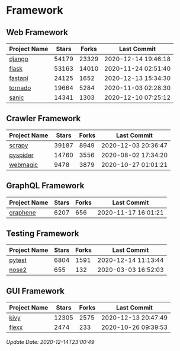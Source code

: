 # Framework

## Web Framework
| Project Name | Stars | Forks | Last Commit |
| ------------ | ----- | ----- | ----------- |
| [django](https://github.com/django/django) | 54179 | 23329 | 2020-12-14 19:46:18 |
| [flask](https://github.com/pallets/flask) | 53163 | 14010 | 2020-11-24 02:51:40 |
| [fastapi](https://github.com/tiangolo/fastapi) | 24125 | 1652 | 2020-12-13 15:34:30 |
| [tornado](https://github.com/tornadoweb/tornado) | 19664 | 5284 | 2020-11-03 02:28:30 |
| [sanic](https://github.com/huge-success/sanic) | 14341 | 1303 | 2020-12-10 07:25:12 |

## Crawler Framework
| Project Name | Stars | Forks | Last Commit |
| ------------ | ----- | ----- | ----------- |
| [scrapy](https://github.com/scrapy/scrapy) | 39187 | 8949 | 2020-12-03 20:36:47 |
| [pyspider](https://github.com/binux/pyspider) | 14760 | 3556 | 2020-08-02 17:34:20 |
| [webmagic](https://github.com/code4craft/webmagic) | 9478 | 3879 | 2020-10-27 01:01:21 |

## GraphQL Framework
| Project Name | Stars | Forks | Last Commit |
| ------------ | ----- | ----- | ----------- |
| [graphene](https://github.com/graphql-python/graphene) | 6207 | 656 | 2020-11-17 16:01:21 |

## Testing Framework
| Project Name | Stars | Forks | Last Commit |
| ------------ | ----- | ----- | ----------- |
| [pytest](https://github.com/pytest-dev/pytest) | 6804 | 1591 | 2020-12-14 11:13:44 |
| [nose2](https://github.com/nose-devs/nose2) | 655 | 132 | 2020-03-03 16:52:03 |

## GUI Framework
| Project Name | Stars | Forks | Last Commit |
| ------------ | ----- | ----- | ----------- |
| [kivy](https://github.com/kivy/kivy) | 12305 | 2575 | 2020-12-13 20:47:49 |
| [flexx](https://github.com/flexxui/flexx) | 2474 | 233 | 2020-10-26 09:39:53 |

*Update Date: 2020-12-14T23:00:49*